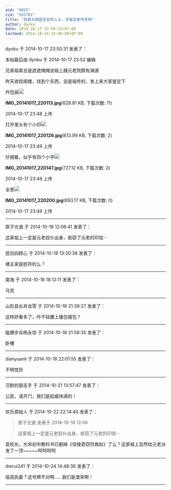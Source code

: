 ```yaml
---
aid: "9025"
zid: "565701"
title: "我是大萌国宝安府人士，求鉴定家传宝物"
author: dynku
date: 2014-10-17 23:50:31+07:00
lastmod: 2014-10-24 14:48:00+07:00
---
```


dynku 于 2014-10-17 23:50:31 发表了：

本帖最后由 dynku 于 2014-10-17 23:52 编辑

兄弟祖辈总是遮遮掩掩说祖上跟元老院颇有渊源

昨天收拾阁楼，找到个东西，说是祖传的，发上来大家鉴定下

外包装![](/9025/234850dmpiidrsvsaezres.jpg)

**IMG_20141017_220113.jpg**(628.81 KB, 下载次数: 11)

2014-10-17 23:48 上传

打开里头有个小印![](/9025/234901is7z11us68ltdl12.jpg)

**IMG_20141017_220126.jpg**(613.99 KB, 下载次数: 2)

2014-10-17 23:49 上传

仔细看，似乎有四个小字![](/9025/234903gd2llnzv5lvftwfu.jpg)

**IMG_20141017_220147.jpg**(727.12 KB, 下载次数: 2)

2014-10-17 23:49 上传

全景![](/9025/234906ujxujzroitjxrtnz.jpg)

**IMG_20141017_220200.jpg**(693.17 KB, 下载次数: 0)

2014-10-17 23:49 上传

---

原子光谱 于 2014-10-18 12:06:41 发表了：

这家祖上一定是元老奴仆出身，偷窃了元老的印信···

---

拔剑四顾心 于 2014-10-18 13:30:38 发表了：

楼主家是姓符的么？

---

南海 于 2014-10-18 18:12:11 发表了：

马克

---

山形县长井龙雪 于 2014-10-18 21:39:27 发表了：

这样好看多了，咋不挂腰上骚包骚包？

---

磁爆步兵杨永信 于 2014-10-18 21:58:35 发表了：

卧槽

---

dianyuanli 于 2014-10-18 22:01:55 发表了：

不明觉厉

---

沉默的狙击手 于 2014-10-21 13:57:47 发表了：

公民，请开门，我们是起威快递的！

---

欢乐原始人 于 2014-10-22 22:14:40 发表了：

> 原子光谱 发表于 2014-10-18 12:06
>
> 这家祖上一定是元老奴仆出身，偷窃了元老的印信···

袁校长，大宋初中教科书已删掉《信陵君窃符救赵》了么？这家祖上显然给元老派发了一顶~~~~~呵呵呵呵

---

drerui241 于 2014-10-24 14:48:36 发表了：

临高执委？这号牌不对啊……我们是澳宋啊！

---
